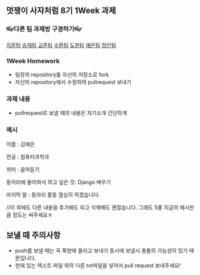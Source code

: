 ## 멋쟁이 사자처럼 8기 1Week 과제

### 👓다른 팀 과제방 구경하기👓

[지훈팀](https://github.com/kkangjee/likelion8_github_assignment)
[승재팀](https://github.com/msj0319/likelion8_github_assignment)
[교준팀](https://github.com/jkjan/Quentin)
[수환팀](https://github.com/ys012313/likelion8_github_assignment)
[도원팀](https://github.com/devdw98/likelion8th_assignment)
[예은팀](https://github.com/KimYeeun99/Likelion_hw)
[정인팀](https://github.com/jeongiin/LikelionAssignment)

### 1Week Homework
- 팀장의 repository를 자신의 저장소로 fork
- 자신의 repository에서 수정하여 pullrequest 보내기
### 과제 내용
- pullrequest르 보낼 때의 내용은 자기소개 간단하게

### 예시
 이름 : 김예은
 
 전공 : 컴퓨터과학과
 
 취미 : 음악듣기
 
 동아리에 들어와서 하고 싶은 것: Django 배우기
 
 마지막 말 : 동아리 활동 열심히 하겠습니다.
 
 //이 외에도 다른 내용을 추가해도 되고 삭제해도 괜찮습니다. 그래도 5줄 지금의 예시만큼 정도는 써주세요ㅎ

## 보낼 때 주의사항
- push를 보낼 때는 꼭 톡방에 올리고 보내기 동시에 보낼시 충돌의 가능성이 있기 때문입니다.
- 현재 있는 텍스트 파일 외의 다른 txt파일을 넣어서 pull request 보내주세요!
